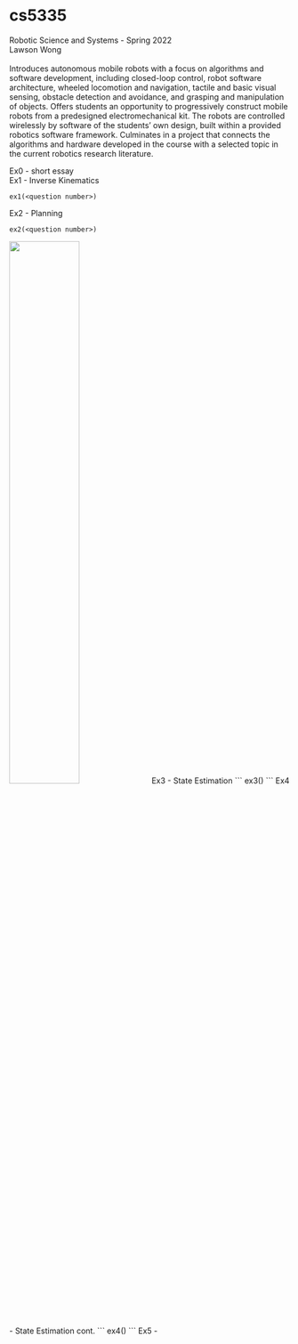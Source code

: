 # cs5335
Robotic Science and Systems - Spring 2022\
Lawson Wong\
\
Introduces autonomous mobile robots with a focus on algorithms and software development, including closed-loop control, robot software architecture, wheeled locomotion and navigation, tactile and basic visual sensing, obstacle detection and avoidance, and grasping and manipulation of objects. Offers students an opportunity to progressively construct mobile robots from a predesigned electromechanical kit. The robots are controlled wirelessly by software of the students’ own design, built within a provided robotics software framework. Culminates in a project that connects the algorithms and hardware developed in the course with a selected topic in the current robotics research literature.

Ex0 - short essay \
Ex1 - Inverse Kinematics
```
ex1(<question number>)
```
Ex2 - Planning
```
ex2(<question number>)
```
<img src=https://user-images.githubusercontent.com/83112082/158668548-3fb72662-e8ad-4322-95cb-1cd74bcbe1d1.jpg width="50%" height="50%">
Ex3 - State Estimation
```
ex3(<question number>)
```
Ex4 - State Estimation cont.
```
ex4(<question number>)
```
Ex5 - 
